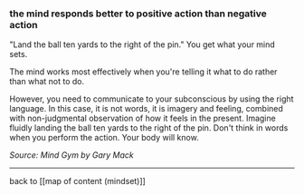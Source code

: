### the mind responds better to positive action than negative action

"Land the ball ten yards to the right of the pin." You get what your mind sets. 

The mind works most effectively when you're telling it what to do rather than what not to do. 

However, you need to communicate to your subconscious by using the right language. In this case, it is not words, it is imagery and feeling, combined with non-judgmental observation of how it feels in the present. Imagine fluidly landing the ball ten yards to the right of the pin. Don't think in words when you perform the action. Your body will know.

*Source: Mind Gym by Gary Mack*

---

back to [[map of content (mindset)]]